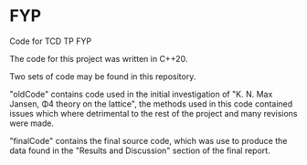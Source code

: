 # FYP
Code for TCD TP FYP  

The code for this project was written in C++20.

Two sets of code may be found in this repository.

"oldCode" contains code used in the initial investigation of "K. N. Max Jansen, Φ4 theory on the lattice", the methods used in this code contained issues which where detrimental to the rest of the project and many revisions were made.

"finalCode" contains the final source code, which was use to produce the data found in the "Results and Discussion" section of the final report.
